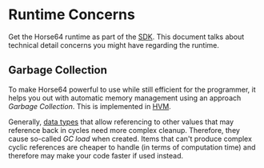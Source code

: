
<!-- For license of this file, see LICENSE.md in the base folder. -->

Runtime Concerns
================

Get the Horse64 runtime as part of the [SDK](
/docs/Resources.md#SDK). This document talks about
technical detail concerns you might have regarding the
runtime.


Garbage Collection
------------------

To make Horse64 powerful to use while still efficient for the
programmer, it helps you out with automatic memory management
using an approach *Garbage Collection*. This is implemented
in [HVM](/docs/Resources.md#HVM).

Generally, [data types](/docs/Language%20Specs/Data%20Types.md) that
allow referencing to other values that may reference back in cycles
need more complex cleanup. Therefore, they cause so-called
*GC load* when created. Items that can't produce complex cyclic
references are cheaper to handle (in terms of computation time)
and therefore may make your code faster if used instead.

